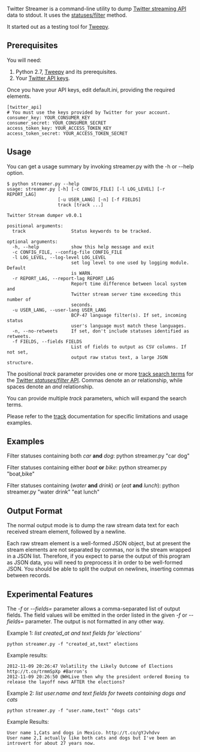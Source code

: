 Twitter Streamer is a command-line utility to dump [Twitter streaming API][1] data
to stdout.  It uses the [statuses/filter][3] method.

It started out as a testing tool for [Tweepy][tweepy].

## Prerequisites ##
You will need:
 1. Python 2.7, [Tweepy][tweepy] and its prerequisites.
 2. Your [Twitter API keys][keys].

Once you have your API keys, edit default.ini, providing the required elements.

    [twitter_api]
    # You must use the keys provided by Twitter for your account.
    consumer_key: YOUR_CONSUMER_KEY
    consumer_secret: YOUR_CONSUMER_SECRET
    access_token_key: YOUR_ACCESS_TOKEN_KEY
    access_token_secret: YOUR_ACCESS_TOKEN_SECRET

## Usage ##
You can get a usage summary by invoking streamer.py with the -h or --help option.

    $ python streamer.py --help
    usage: streamer.py [-h] [-c CONFIG_FILE] [-l LOG_LEVEL] [-r REPORT_LAG]
                       [-u USER_LANG] [-n] [-f FIELDS]
                       track [track ...]
    
    Twitter Stream dumper v0.0.1
    
    positional arguments:
      track                 Status keywords to be tracked.
    
    optional arguments:
      -h, --help            show this help message and exit
      -c CONFIG_FILE, --config-file CONFIG_FILE
      -l LOG_LEVEL, --log-level LOG_LEVEL
                            set log level to one used by logging module. Default
                            is WARN.
      -r REPORT_LAG, --report-lag REPORT_LAG
                            Report time difference between local system and
                            Twitter stream server time exceeding this number of
                            seconds.
      -u USER_LANG, --user-lang USER_LANG
                            BCP-47 language filter(s). If set, incoming status
                            user's language must match these languages.
      -n, --no-retweets     If set, don't include statuses identified as retweets.
      -f FIELDS, --fields FIELDS
                            List of fields to output as CSV columns. If not set,
                            output raw status text, a large JSON structure.


The positional *track* parameter provides one or more [track search terms][2] for the [Twitter 
*statuses/filter* API][3].  Commas denote an *or* relationship, while spaces
denote an *and* relationship.  

You can provide multiple *track* parameters, which will expand the search terms.

Please refer to the [track][2] documentation for specific limitations and 
usage examples.

## Examples ##
Filter statuses containing both *car* **and** *dog*:
    python streamer.py "car dog"

Filter statuses containing either *boat* **or** *bike*:
    python streamer.py "boat,bike" 
    
Filter statuses containing (*water* **and** *drink*) *or* (*eat* **and** *lunch*):
    python streamer.py "water drink" "eat lunch"
    

## Output Format ##
The normal output mode is to dump the raw stream data text for each received
stream element, followed by a newline.

Each raw stream element is a well-formed JSON object, but at present the
stream elements are not separated by commas, nor is the stream wrapped in a JSON
list.  Therefore, if you expect to parse the output of this program as JSON
data, you will need to preprocess it in order to be well-formed JSON.  You should
be able to split the output on newlines, inserting commas between records. 

## Experimental Features ##
 
The *-f* or *--fields=* parameter allows a comma-separated list of output fields.
The field values will be emitted in the order listed in the given *-f* or *--fields=*
parameter.  The output is not formatted in any other way.

Example 1: *list created_at and text fields for 'elections'*

    python streamer.py -f "created_at,text" elections

Example results:

    2012-11-09 20:26:47 Volatility the Likely Outcome of Elections http://t.co/trmmSpXp #Barron's
    2012-11-09 20:26:50 @WHLive then why the president ordered Boeing to release the layoff news AFTER the elections?

Example 2: *list user.name and text fields for tweets containing dogs *and* cats*

    python streamer.py -f "user.name,text" "dogs cats"
    
Example Results:

    User name 1,Cats and dogs in Mexico. http://t.co/gYJvhdvv
    User name 2,I actually like both cats and dogs but I've been an introvert for about 27 years now.
    
[1]: https://dev.twitter.com/docs/streaming-apis
[2]: https://dev.twitter.com/docs/streaming-apis/parameters#track 
[3]: https://dev.twitter.com/docs/api/1.1/post/statuses/filter
[keys]: https://dev.twitter.com/docs/faq#7447
[tweepy]: https://github.com/tweepy/tweepy
